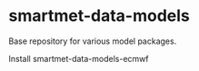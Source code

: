 # smartmet-data-models
Base repository for various model packages.

Install smartmet-data-models-ecmwf

